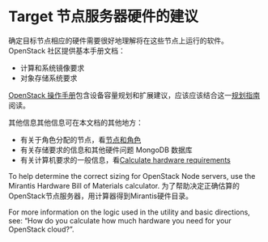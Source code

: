 # Target 节点服务器硬件的建议

确定目标节点相应的硬件需要很好地理解将在这些节点上运行的软件。OpenStack 社区提供基本手册文档：

- 计算和系统镜像要求
- 对象存储系统要求

[OpenStack 操作手册]()包含设备容量规划和扩展建议，应该应该结合这一[规划指南]()阅读。

其他信息其他信息可在本文档的其他地方：



- 有关于角色分配的节点，看[节点和角色]()
- 有关存储要求的信息和其他硬件问题 MongoDB 数据库
- 有关计算机要求的一般信息，看[Calculate hardware requirements]()


To help determine the correct sizing for OpenStack Node servers, use the Mirantis Hardware Bill of Materials calculator.
为了帮助决定正确估算的OpenStack节点服务器，用计算器得到Mirantis硬件目录。

For more information on the logic used in the utility and basic directions, see: “How do you calculate how much hardware you need for your OpenStack cloud?”.